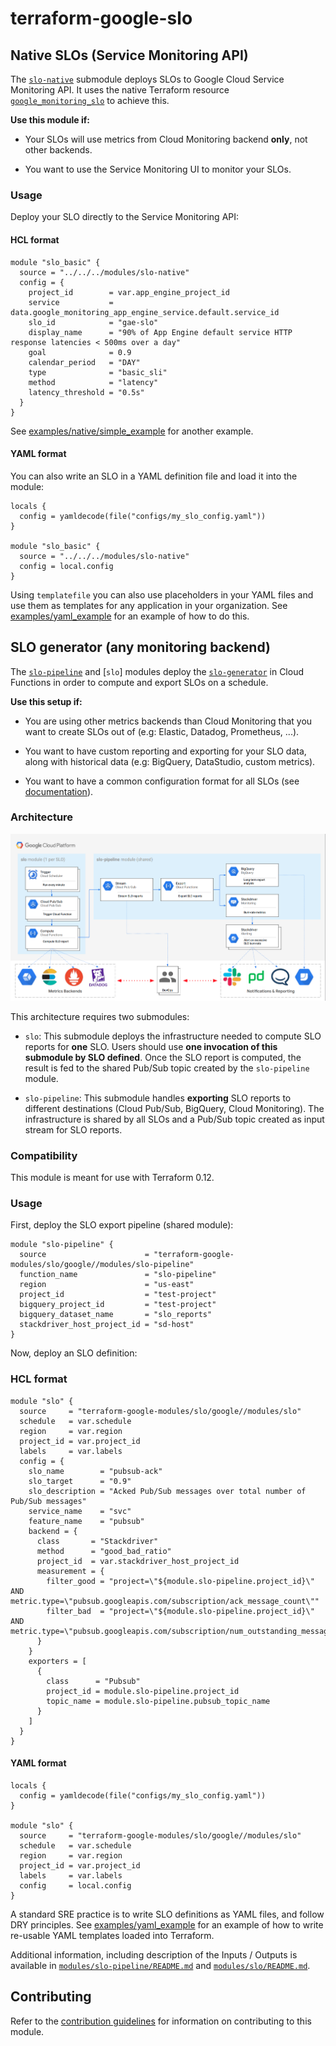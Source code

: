 # terraform-google-slo

## Native SLOs (Service Monitoring API)
The [`slo-native`](./modules/slo-native) submodule deploys SLOs to Google Cloud Service Monitoring API. It uses the native Terraform resource [`google_monitoring_slo`](https://www.terraform.io/docs/providers/google/r/monitoring_slo.html) to achieve this.

**Use this module if:**
- Your SLOs will use metrics from Cloud Monitoring backend **only**, not other backends.

- You want to use the Service Monitoring UI to monitor your SLOs.

### Usage
Deploy your SLO directly to the Service Monitoring API:

#### HCL format
```hcl
module "slo_basic" {
  source = "../../../modules/slo-native"
  config = {
    project_id        = var.app_engine_project_id
    service           = data.google_monitoring_app_engine_service.default.service_id
    slo_id            = "gae-slo"
    display_name      = "90% of App Engine default service HTTP response latencies < 500ms over a day"
    goal              = 0.9
    calendar_period   = "DAY"
    type              = "basic_sli"
    method            = "latency"
    latency_threshold = "0.5s"
  }
}
```
See [examples/native/simple_example](./examples/simple_example) for another example.

#### YAML format
You can also write an SLO in a YAML definition file and load it into the module:
```
locals {
  config = yamldecode(file("configs/my_slo_config.yaml"))
}

module "slo_basic" {
  source = "../../../modules/slo-native"
  config = local.config
}
```
Using `templatefile` you can also use placeholders in your YAML files and use them as templates for any application in your organization.
See [examples/yaml_example](examples/native/yaml_example) for an example of how to do this.

## SLO generator (any monitoring backend)
The [`slo-pipeline`](./modules/slo-pipeline) and [`slo`] modules deploy the [`slo-generator`](https://github.com/GoogleCloudPlatform/professional-services/tree/master/tools/slo-generator)
in Cloud Functions in order to compute and export SLOs on a schedule.

**Use this setup if:**
- You are using other metrics backends than Cloud Monitoring that you want to create SLOs out of (e.g: Elastic, Datadog, Prometheus, ...).

- You want to have custom reporting and exporting for your SLO data, along with historical data (e.g: BigQuery, DataStudio, custom metrics).

- You want to have a common configuration format for all SLOs (see [documentation](https://github.com/GoogleCloudPlatform/professional-services/blob/master/tools/slo-generator/README.md#configuration)).

### Architecture

![Architecture](./diagram.png)

This architecture requires two submodules:

* `slo`: This submodule deploys the infrastructure needed to compute SLO reports
for **one** SLO. Users should use **one invocation of this submodule by SLO defined**.
Once the SLO report is computed, the result is fed to the shared Pub/Sub topic
created by the `slo-pipeline` module.

* `slo-pipeline`: This submodule handles **exporting** SLO reports to different
destinations (Cloud Pub/Sub, BigQuery, Cloud Monitoring). The infrastructure is
shared by all SLOs and a Pub/Sub topic created as input stream for SLO reports.

### Compatibility

This module is meant for use with Terraform 0.12.

### Usage

First, deploy the SLO export pipeline (shared module):

```hcl
module "slo-pipeline" {
  source                      = "terraform-google-modules/slo/google//modules/slo-pipeline"
  function_name               = "slo-pipeline"
  region                      = "us-east"
  project_id                  = "test-project"
  bigquery_project_id         = "test-project"
  bigquery_dataset_name       = "slo_reports"
  stackdriver_host_project_id = "sd-host"
}
```

Now, deploy an SLO definition:

### HCL format
```hcl
module "slo" {
  source     = "terraform-google-modules/slo/google//modules/slo"
  schedule   = var.schedule
  region     = var.region
  project_id = var.project_id
  labels     = var.labels
  config = {
    slo_name        = "pubsub-ack"
    slo_target      = "0.9"
    slo_description = "Acked Pub/Sub messages over total number of Pub/Sub messages"
    service_name    = "svc"
    feature_name    = "pubsub"
    backend = {
      class       = "Stackdriver"
      method      = "good_bad_ratio"
      project_id  = var.stackdriver_host_project_id
      measurement = {
        filter_good = "project=\"${module.slo-pipeline.project_id}\" AND metric.type=\"pubsub.googleapis.com/subscription/ack_message_count\""
        filter_bad  = "project=\"${module.slo-pipeline.project_id}\" AND metric.type=\"pubsub.googleapis.com/subscription/num_outstanding_messages\""
      }
    }
    exporters = [
      {
        class      = "Pubsub"
        project_id = module.slo-pipeline.project_id
        topic_name = module.slo-pipeline.pubsub_topic_name
      }
    ]
  }
}
```

#### YAML format

```hcl
locals {
  config = yamldecode(file("configs/my_slo_config.yaml"))
}

module "slo" {
  source     = "terraform-google-modules/slo/google//modules/slo"
  schedule   = var.schedule
  region     = var.region
  project_id = var.project_id
  labels     = var.labels
  config     = local.config
}
```
A standard SRE practice is to write SLO definitions as YAML files, and follow DRY principles. See [examples/yaml_example](examples/slo-generator/yaml_example) for an example of how to write re-usable YAML templates loaded into Terraform.


Additional information, including description of the Inputs / Outputs is
available in [`modules/slo-pipeline/README.md`](./modules/slo-pipeline/README.md) and [`modules/slo/README.md`](./modules/slo/README.md).

## Contributing

Refer to the [contribution guidelines](./CONTRIBUTING.md) for
information on contributing to this module.

[terraform-provider-gcp]: https://www.terraform.io/docs/providers/google/index.html
[terraform]: https://www.terraform.io/downloads.html
